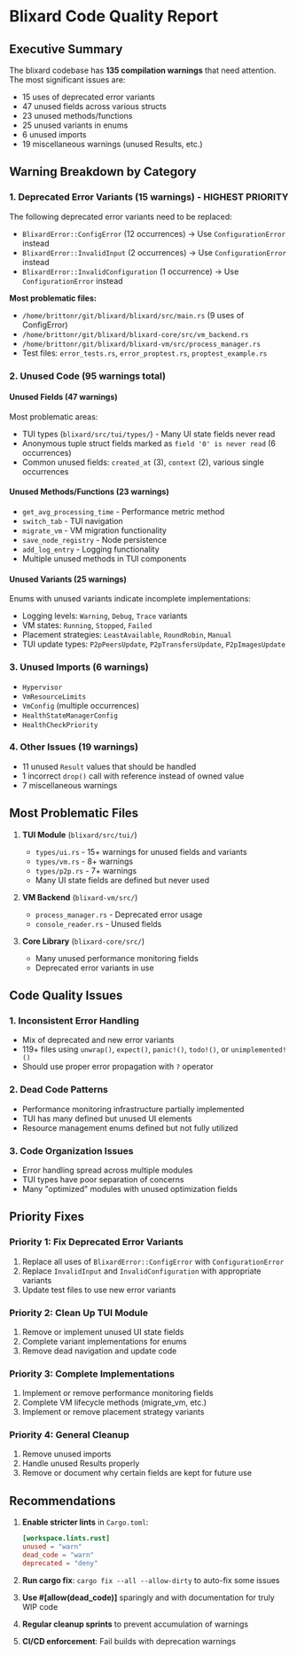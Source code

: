# Blixard Code Quality Report

## Executive Summary

The blixard codebase has **135 compilation warnings** that need attention. The most significant issues are:
- 15 uses of deprecated error variants
- 47 unused fields across various structs
- 23 unused methods/functions
- 25 unused variants in enums
- 6 unused imports
- 19 miscellaneous warnings (unused Results, etc.)

## Warning Breakdown by Category

### 1. Deprecated Error Variants (15 warnings) - **HIGHEST PRIORITY**

The following deprecated error variants need to be replaced:
- `BlixardError::ConfigError` (12 occurrences) → Use `ConfigurationError` instead
- `BlixardError::InvalidInput` (2 occurrences) → Use `ConfigurationError` instead  
- `BlixardError::InvalidConfiguration` (1 occurrence) → Use `ConfigurationError` instead

**Most problematic files:**
- `/home/brittonr/git/blixard/blixard/src/main.rs` (9 uses of ConfigError)
- `/home/brittonr/git/blixard/blixard-core/src/vm_backend.rs`
- `/home/brittonr/git/blixard/blixard-vm/src/process_manager.rs`
- Test files: `error_tests.rs`, `error_proptest.rs`, `proptest_example.rs`

### 2. Unused Code (95 warnings total)

#### Unused Fields (47 warnings)
Most problematic areas:
- TUI types (`blixard/src/tui/types/`) - Many UI state fields never read
- Anonymous tuple struct fields marked as `field '0' is never read` (6 occurrences)
- Common unused fields: `created_at` (3), `context` (2), various single occurrences

#### Unused Methods/Functions (23 warnings)
- `get_avg_processing_time` - Performance metric method
- `switch_tab` - TUI navigation
- `migrate_vm` - VM migration functionality
- `save_node_registry` - Node persistence
- `add_log_entry` - Logging functionality
- Multiple unused methods in TUI components

#### Unused Variants (25 warnings)
Enums with unused variants indicate incomplete implementations:
- Logging levels: `Warning`, `Debug`, `Trace` variants
- VM states: `Running`, `Stopped`, `Failed`
- Placement strategies: `LeastAvailable`, `RoundRobin`, `Manual`
- TUI update types: `P2pPeersUpdate`, `P2pTransfersUpdate`, `P2pImagesUpdate`

### 3. Unused Imports (6 warnings)
- `Hypervisor`
- `VmResourceLimits`
- `VmConfig` (multiple occurrences)
- `HealthStateManagerConfig`
- `HealthCheckPriority`

### 4. Other Issues (19 warnings)
- 11 unused `Result` values that should be handled
- 1 incorrect `drop()` call with reference instead of owned value
- 7 miscellaneous warnings

## Most Problematic Files

1. **TUI Module** (`blixard/src/tui/`)
   - `types/ui.rs` - 15+ warnings for unused fields and variants
   - `types/vm.rs` - 8+ warnings
   - `types/p2p.rs` - 7+ warnings
   - Many UI state fields are defined but never used

2. **VM Backend** (`blixard-vm/src/`)
   - `process_manager.rs` - Deprecated error usage
   - `console_reader.rs` - Unused fields

3. **Core Library** (`blixard-core/src/`)
   - Many unused performance monitoring fields
   - Deprecated error variants in use

## Code Quality Issues

### 1. Inconsistent Error Handling
- Mix of deprecated and new error variants
- 119+ files using `unwrap()`, `expect()`, `panic!()`, `todo!()`, or `unimplemented!()`
- Should use proper error propagation with `?` operator

### 2. Dead Code Patterns
- Performance monitoring infrastructure partially implemented
- TUI has many defined but unused UI elements
- Resource management enums defined but not fully utilized

### 3. Code Organization Issues
- Error handling spread across multiple modules
- TUI types have poor separation of concerns
- Many "optimized" modules with unused optimization fields

## Priority Fixes

### Priority 1: Fix Deprecated Error Variants
1. Replace all uses of `BlixardError::ConfigError` with `ConfigurationError`
2. Replace `InvalidInput` and `InvalidConfiguration` with appropriate variants
3. Update test files to use new error variants

### Priority 2: Clean Up TUI Module
1. Remove or implement unused UI state fields
2. Complete variant implementations for enums
3. Remove dead navigation and update code

### Priority 3: Complete Implementations
1. Implement or remove performance monitoring fields
2. Complete VM lifecycle methods (migrate_vm, etc.)
3. Implement or remove placement strategy variants

### Priority 4: General Cleanup
1. Remove unused imports
2. Handle unused Results properly
3. Remove or document why certain fields are kept for future use

## Recommendations

1. **Enable stricter lints** in `Cargo.toml`:
   ```toml
   [workspace.lints.rust]
   unused = "warn"
   dead_code = "warn"
   deprecated = "deny"
   ```

2. **Run cargo fix**: `cargo fix --all --allow-dirty` to auto-fix some issues

3. **Use #[allow(dead_code)]** sparingly and with documentation for truly WIP code

4. **Regular cleanup sprints** to prevent accumulation of warnings

5. **CI/CD enforcement**: Fail builds with deprecation warnings